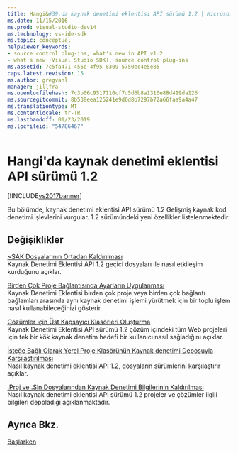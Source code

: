 ```yaml
---
title: Hangi&#39;da kaynak denetimi eklentisi API sürümü 1.2 | Microsoft Docs
ms.date: 11/15/2016
ms.prod: visual-studio-dev14
ms.technology: vs-ide-sdk
ms.topic: conceptual
helpviewer_keywords:
- source control plug-ins, what's new in API v1.2
- what's new [Visual Studio SDK], source control plug-ins
ms.assetid: 7c5fa471-456e-4f95-8309-5750ec4e5e85
caps.latest.revision: 15
ms.author: gregvanl
manager: jillfra
ms.openlocfilehash: 7c3b06c9517110cf7d5d6b8a1310e88d419da126
ms.sourcegitcommit: 8b538eea125241e9d6d8b7297b72a66faa9a4a47
ms.translationtype: MT
ms.contentlocale: tr-TR
ms.lasthandoff: 01/23/2019
ms.locfileid: "54786467"
---
```

# <a name="what39s-new-in-the-source-control-plug-in-api-version-12"></a>Hangi&#39;da kaynak denetimi eklentisi API sürümü 1.2
[!INCLUDE[vs2017banner](../../includes/vs2017banner.md)]

Bu bölümde, kaynak denetimi eklentisi API sürümü 1.2 Gelişmiş kaynak kod denetimi işlevlerini vurgular. 1.2 sürümündeki yeni özellikler listelenmektedir:  
  
## <a name="changes"></a>Değişiklikler  
 [~SAK Dosyalarının Ortadan Kaldırılması](../../extensibility/internals/elimination-of-tilde-sak-files.md)  
 Kaynak Denetimi Eklentisi API 1.2 geçici dosyaları ile nasıl etkileşim kurduğunu açıklar.  
  
 [Birden Çok Proje Bağlantısında Ayarların Uygulanması](../../extensibility/internals/application-of-settings-across-multiple-project-connections.md)  
 Kaynak Denetimi Eklentisi birden çok proje veya birden çok bağlantı bağlamları arasında aynı kaynak denetimi işlemi yürütmek için bir toplu işlem nasıl kullanabileceğinizi gösterir.  
  
 [Çözümler için Üst Kapsayıcı Klasörleri Oluşturma](../../extensibility/internals/creating-parent-container-folders-for-solutions.md)  
 Kaynak Denetimi Eklentisi API sürümü 1.2 çözüm içindeki tüm Web projeleri için tek bir kök kaynak denetim hedefi bir kullanıcı nasıl sağladığını açıklar.  
  
 [İsteğe Bağlı Olarak Yerel Proje Klasörünün Kaynak denetimi Deposuyla Karşılaştırılması](../../extensibility/internals/optional-comparison-of-local-project-folder-to-source-control-store.md)  
 Nasıl kaynak denetimi eklentisi API 1.2, dosyaların sürümlerini karşılaştırır açıklar.  
  
 [.Proj ve .Sln Dosyalarından Kaynak Denetimi Bilgilerinin Kaldırılması](../../extensibility/internals/removal-of-source-control-information-from-dot-proj-and-dot-sln-files.md)  
 Nasıl kaynak denetimi eklentisi API sürümü 1.2 projeler ve çözümler ilgili bilgileri depoladığı açıklanmaktadır.  
  
## <a name="see-also"></a>Ayrıca Bkz.  
 [Başlarken](../../extensibility/internals/getting-started-with-source-control-plug-ins.md)
